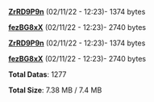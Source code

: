 [**ZrRD9P9n**](/data/ZrRD9P9n.txt) (02/11/22 - 12:23)- 1374 bytes

[**fezBG8xX**](/data/fezBG8xX.txt) (02/11/22 - 12:23)- 2740 bytes

[**ZrRD9P9n**](/data/ZrRD9P9n.txt) (02/11/22 - 12:23)- 1374 bytes

[**fezBG8xX**](/data/fezBG8xX.txt) (02/11/22 - 12:23)- 2740 bytes

**Total Datas**: 1277

**Total Size**: 7.38 MB / 7.4 MB